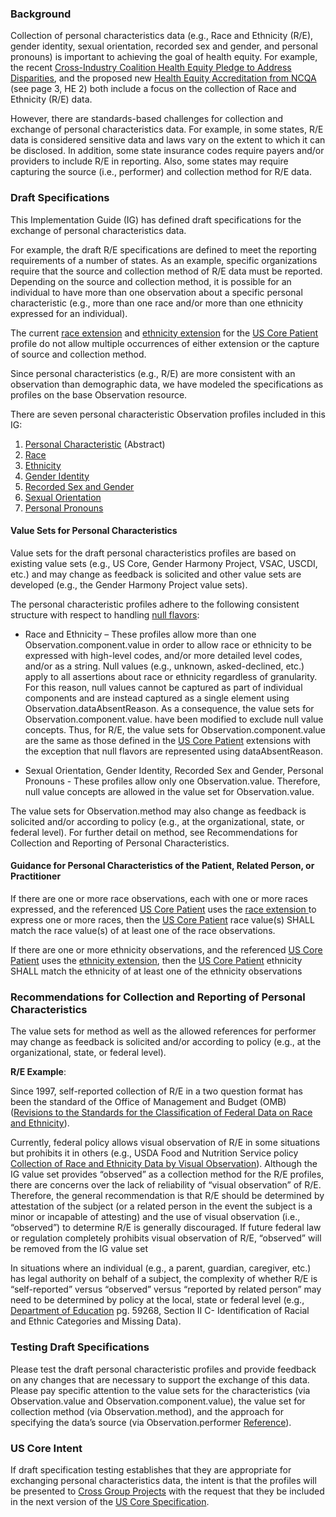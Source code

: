 ### Background

Collection of personal characteristics data (e.g., Race and Ethnicity (R/E), gender identity, sexual orientation, recorded sex and gender, and personal pronouns) is important to achieving the goal of health equity. For example, the recent [Cross-Industry Coalition Health Equity Pledge to Address Disparities](https://www.businesswire.com/news/home/20211026005241/en/Cross-Industry-Coalition-of-Health-Care-Organizations-Sign-Health-Equity-Pledge-to-Address-Disparities), and the proposed new [Health Equity Accreditation from NCQA](https://www.ncqa.org/wp-content/uploads/2021/11/Overview-Memo-Health-Equity-Accreditation-Plus.pdf?utm_medium=email&utm_campaign=publiccomment&utm_source=sf&utm_term=20211109) (see page 3, HE 2) both include a focus on the collection of Race and Ethnicity (R/E) data.  

However, there are standards-based challenges for collection and exchange of personal characteristics data.  For example, in some states, R/E data is considered sensitive data and laws vary on the extent to which it can be disclosed.  In addition, some state insurance codes require payers and/or providers to include R/E in reporting. Also, some states may require capturing the source (i.e., performer) and collection method for R/E data.

### Draft Specifications

This Implementation Guide (IG) has defined draft specifications for the exchange of personal characteristics data.  

For example, the draft R/E specifications are defined to meet the reporting requirements of a number of states. As an example, specific organizations require that the source and collection method of R/E data must be reported. Depending on the source and collection method, it is possible for an individual to have more than one observation about a specific personal characteristic (e.g., more than one race and/or more than one ethnicity expressed for an individual).

The current [race extension](http://hl7.org/fhir/us/core/StructureDefinition-us-core-race.html) and [ethnicity extension](http://hl7.org/fhir/us/core/StructureDefinition-us-core-ethnicity.html) for the [US Core Patient](http://hl7.org/fhir/us/core/StructureDefinition/us-core-patient) profile do not allow multiple occurrences of either extension or the capture of source and collection method.

Since personal characteristics (e.g., R/E) are more consistent with an observation than demographic data, we have modeled the specifications as profiles on the base Observation resource.

There are seven personal characteristic Observation profiles included in this IG:

1. [Personal Characteristic](StructureDefinition-SDOHCC-ObservationPersonalCharacteristic.html) (Abstract)
2. [Race](StructureDefinition-SDOHCC-ObservationRaceOMB.html)
3. [Ethnicity](StructureDefinition-SDOHCC-ObservationEthnicityOMB.html)
4. [Gender Identity]( StructureDefinition-SDOHCC-ObservationGenderIdentity.html)
5. [Recorded Sex and Gender](StructureDefinition-SDOHCC-ObservationRecordedSexGender.html)
6. [Sexual Orientation](StructureDefinition-SDOHCC-ObservationSexualOrientation.html)
7. [Personal Pronouns]( StructureDefinition-SDOHCC-ObservationPersonalPronouns.html)

#### Value Sets for Personal Characteristics

Value sets for the draft personal characteristics profiles are based on existing value sets (e.g., US Core, Gender Harmony Project, VSAC, USCDI, etc.) and may change as feedback is solicited and other value sets are developed (e.g., the Gender Harmony Project value sets). 

The personal characteristic profiles adhere to the following consistent structure with respect to handling [null flavors](https://www.hl7.org/fhir/v3/NullFlavor/cs.html):

* Race and Ethnicity – These profiles allow more than one Observation.component.value in order to allow race or ethnicity to be expressed with high-level codes, and/or more detailed level codes, and/or as a string. Null values (e.g., unknown, asked-declined, etc.) apply to all assertions about race or ethnicity regardless of granularity. For this reason, null values cannot be captured as part of individual components and are instead captured as a single element using Observation.dataAbsentReason. As a consequence, the value sets for Observation.component.value. have been modified to exclude null value concepts. Thus, for R/E, the value sets for Observation.component.value are the same as those defined in the [US Core Patient](http://hl7.org/fhir/us/core/StructureDefinition/us-core-patient) extensions with the exception that null flavors are represented using dataAbsentReason.

* Sexual Orientation, Gender Identity, Recorded Sex and Gender, Personal Pronouns - These profiles allow only one Observation.value. Therefore, null value concepts are allowed in the value set for Observation.value.

The value sets for Observation.method may also change as feedback is solicited and/or according to policy (e.g., at the organizational, state, or federal level). For further detail on method, see Recommendations for Collection and Reporting of Personal Characteristics.

#### Guidance for Personal Characteristics of the Patient, Related Person, or Practitioner

If there are one or more race observations, each with one or more races expressed, and the referenced [US Core Patient](http://hl7.org/fhir/us/core/StructureDefinition/us-core-patient) uses the [race extension ](http://hl7.org/fhir/us/core/StructureDefinition-us-core-race.html) to express one or more races, then the [US Core Patient](http://hl7.org/fhir/us/core/StructureDefinition/us-core-patient) race value(s) SHALL match the race value(s) of at least one of the race observations.  

If there are one or more ethnicity observations, and the referenced [US Core Patient](http://hl7.org/fhir/us/core/StructureDefinition/us-core-patient) uses the [ethnicity extension](http://hl7.org/fhir/us/core/StructureDefinition-us-core-ethnicity.html), then the [US Core Patient](http://hl7.org/fhir/us/core/StructureDefinition/us-core-patient) ethnicity SHALL match the ethnicity of at least one of the ethnicity observations

### Recommendations for Collection and Reporting of Personal Characteristics

The value sets for method as well as the allowed references for performer may change as feedback is solicited and/or according to policy (e.g., at the organizational, state, or federal level).

**R/E Example**:

Since 1997, self-reported collection of R/E in a two question format has been the standard of the Office of Management and Budget (OMB) ([Revisions to the Standards for the Classification of Federal Data on Race and Ethnicity]( https://obamawhitehouse.archives.gov/omb/fedreg_1997standards)). 

Currently, federal policy allows visual observation of R/E in some situations but prohibits it in others (e.g., USDA Food and Nutrition Service policy [Collection of Race and Ethnicity Data by Visual Observation](https://www.fns.usda.gov/cn/Race-and-Ethnicity-Data-Policy-Rescission)). Although the IG value set provides “observed” as a collection method for the R/E profiles, there are concerns over the lack of reliability of “visual observation” of R/E. Therefore, the general recommendation is that R/E should be determined by attestation of the subject (or a related person in the event the subject is a minor or incapable of attesting) and the use of visual observation (i.e., “observed”) to determine R/E is generally discouraged. If future federal law or regulation completely prohibits visual observation of R/E, “observed” will be removed from the IG value set

In situations where an individual (e.g., a parent, guardian, caregiver, etc.) has legal authority on behalf of a subject, the complexity of whether R/E is “self-reported” versus “observed” versus “reported by related person” may need to be determined by policy at the local, state or federal level (e.g., [Department of Education](https://www.govinfo.gov/content/pkg/FR-2007-10-19/html/E7-20613.htm) pg. 59268, Section II C- Identification of Racial and Ethnic Categories and Missing Data).


### Testing Draft Specifications

Please test the draft personal characteristic profiles and provide feedback on any changes that are necessary to support the exchange of this data. Please pay specific attention to the value sets for the characteristics (via Observation.value and Observation.component.value), the value set for collection method (via Observation.method), and the approach for specifying the data’s source (via Observation.performer [Reference](https://www.hl7.org/fhir/references.html#Reference)).

### US Core Intent

If draft specification testing establishes that they are appropriate for exchanging personal characteristics data, the intent is that the profiles will be presented to [Cross Group Projects](http://www.hl7.org/Special/committees/cgp/index.cfm) with the request that they be included in the next version of the [US Core Specification](http://hl7.org/fhir/us/core/).